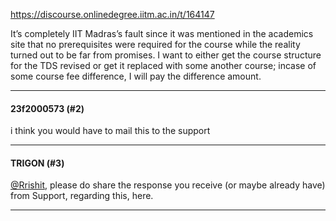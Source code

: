 https://discourse.onlinedegree.iitm.ac.in/t/164147

It’s completely IIT Madras’s fault since it was mentioned in the academics site that no prerequisites were required for the course while the reality turned out to be far from promises. I want to either get the course structure for the TDS revised or get it replaced with some another course; incase of some course fee difference, I will pay the difference amount.</p><hr>

<h4>23f2000573 (#2)</h4>
<p>i think you would have to mail this to the support</p><hr>

<h4>TRIGON (#3)</h4>
<p><a class="mention" href="/u/rrishit">@Rrishit</a>, please do share the response you receive (or maybe already have) from Support, regarding this, here.</p><hr>

</body></html>